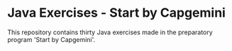 # Java Exercises - Start by Capgemini
This repository contains thirty Java exercises made in the preparatory program 'Start by Capgemini'.
